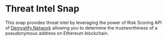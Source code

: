 # Threat Intel Snap

This snap provides threat intel by leveraging the power of Risk Scoring API of
[Demystify.Network](https://demystify.network/) allowing you to determine the
trustworthiness of a pseudonymous address on Ethereum blockchain.
